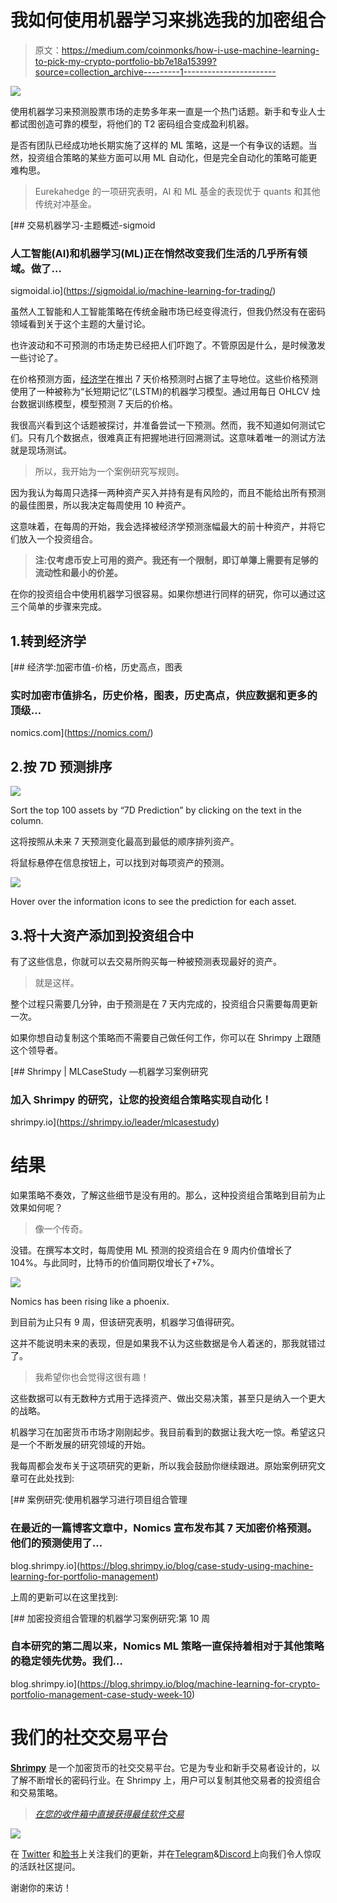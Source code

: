 # 我如何使用机器学习来挑选我的加密组合

> 原文：<https://medium.com/coinmonks/how-i-use-machine-learning-to-pick-my-crypto-portfolio-bb7e18a15399?source=collection_archive---------1----------------------->

![](img/823c9752104e12a2f61e6c67e1d855ba.png)

使用机器学习来预测股票市场的走势多年来一直是一个热门话题。新手和专业人士都试图创造可靠的模型，将他们的 T2 密码组合变成盈利机器。

是否有团队已经成功地长期实施了这样的 ML 策略，这是一个有争议的话题。当然，投资组合策略的某些方面可以用 ML 自动化，但是完全自动化的策略可能更难构思。

> Eurekahedge 的一项研究表明，AI 和 ML 基金的表现优于 quants 和其他传统对冲基金。

[](https://sigmoidal.io/machine-learning-for-trading/) [## 交易机器学习-主题概述-sigmoid

### 人工智能(AI)和机器学习(ML)正在悄然改变我们生活的几乎所有领域。做了…

sigmoidal.io](https://sigmoidal.io/machine-learning-for-trading/) 

虽然人工智能和人工智能策略在传统金融市场已经变得流行，但我仍然没有在密码领域看到关于这个主题的大量讨论。

也许波动和不可预测的市场走势已经把人们吓跑了。不管原因是什么，是时候激发一些讨论了。

在价格预测方面，[经济学](https://nomics.com/)在推出 7 天价格预测时占据了主导地位。这些价格预测使用了一种被称为“长短期记忆”(LSTM)的机器学习模型。通过用每日 OHLCV 烛台数据训练模型，模型预测 7 天后的价格。

我很高兴看到这个话题被探讨，并准备尝试一下预测。然而，我不知道如何测试它们。只有几个数据点，很难真正有把握地进行回溯测试。这意味着唯一的测试方法就是现场测试。

> 所以，我开始为一个案例研究写规则。

因为我认为每周只选择一两种资产买入并持有是有风险的，而且不能给出所有预测的最佳图景，所以我决定每周使用 10 种资产。

这意味着，在每周的开始，我会选择被经济学预测涨幅最大的前十种资产，并将它们放入一个投资组合。

> **注:仅考虑币安上可用的资产。我还有一个限制，即订单簿上需要有足够的流动性和最小的价差。**

在你的投资组合中使用机器学习很容易。如果你想进行同样的研究，你可以通过这三个简单的步骤来完成。

## 1.转到经济学

[](https://nomics.com/) [## 经济学:加密市值-价格，历史高点，图表

### 实时加密市值排名，历史价格，图表，历史高点，供应数据和更多的顶级…

nomics.com](https://nomics.com/) 

## 2.按 7D 预测排序

![](img/6c6dbbfe9f42020de0ec93698f839900.png)

Sort the top 100 assets by “7D Prediction” by clicking on the text in the column.

这将按照从未来 7 天预测变化最高到最低的顺序排列资产。

将鼠标悬停在信息按钮上，可以找到对每项资产的预测。

![](img/b4f29eadab1c4ea26b2ae9fb4a3509c5.png)

Hover over the information icons to see the prediction for each asset.

## 3.将十大资产添加到投资组合中

有了这些信息，你就可以去交易所购买每一种被预测表现最好的资产。

> 就是这样。

整个过程只需要几分钟，由于预测是在 7 天内完成的，投资组合只需要每周更新一次。

如果你想自动复制这个策略而不需要自己做任何工作，你可以在 Shrimpy 上跟随这个领导者。

[](https://shrimpy.io/leader/mlcasestudy) [## Shrimpy | MLCaseStudy —机器学习案例研究

### 加入 Shrimpy 的研究，让您的投资组合策略实现自动化！

shrimpy.io](https://shrimpy.io/leader/mlcasestudy) 

# 结果

如果策略不奏效，了解这些细节是没有用的。那么，这种投资组合策略到目前为止效果如何呢？

> 像一个传奇。

没错。在撰写本文时，每周使用 ML 预测的投资组合在 9 周内价值增长了 104%。与此同时，比特币的价值同期仅增长了+7%。

![](img/8debf926be0f8a2efe1eef1f20a54444.png)

Nomics has been rising like a phoenix.

到目前为止只有 9 周，但该研究表明，机器学习值得研究。

这并不能说明未来的表现，但是如果我不认为这些数据是令人着迷的，那我就错过了。

> 我希望你也会觉得这很有趣！

这些数据可以有无数种方式用于选择资产、做出交易决策，甚至只是纳入一个更大的战略。

机器学习在加密货币市场才刚刚起步。我目前看到的数据让我大吃一惊。希望这只是一个不断发展的研究领域的开始。

我每周都会发布关于这项研究的更新，所以我会鼓励你继续跟进。原始案例研究文章可在此处找到:

[](https://blog.shrimpy.io/blog/case-study-using-machine-learning-for-portfolio-management) [## 案例研究:使用机器学习进行项目组合管理

### 在最近的一篇博客文章中，Nomics 宣布发布其 7 天加密价格预测。他们的预测使用了…

blog.shrimpy.io](https://blog.shrimpy.io/blog/case-study-using-machine-learning-for-portfolio-management) 

上周的更新可以在这里找到:

[](https://blog.shrimpy.io/blog/machine-learning-for-crypto-portfolio-management-case-study-week-10) [## 加密投资组合管理的机器学习案例研究:第 10 周

### 自本研究的第二周以来，Nomics ML 策略一直保持着相对于其他策略的稳定领先优势。我们…

blog.shrimpy.io](https://blog.shrimpy.io/blog/machine-learning-for-crypto-portfolio-management-case-study-week-10) 

# 我们的社交交易平台

[**Shrimpy**](http://shrimpy.io/) 是一个加密货币的社交交易平台。它是为专业和新手交易者设计的，以了解不断增长的密码行业。在 Shrimpy 上，用户可以复制其他交易者的投资组合和交易策略。

> [*在您的收件箱中直接获得最佳软件交易*](https://coincodecap.com/?utm_source=coinmonks)

[![](img/14dee651b62428e6dfc439c587905c17.png)](https://coincodecap.com/?utm_source=coinmonks)

在 [Twitter](https://twitter.com/ShrimpyApp) 和[脸书](https://www.facebook.com/ShrimpyApp)上关注我们的更新，并在[Telegram](https://t.me/ShrimpyGroup)&[Discord](https://discord.gg/gXyy95y)上向我们令人惊叹的活跃社区提问。

谢谢你的来访！